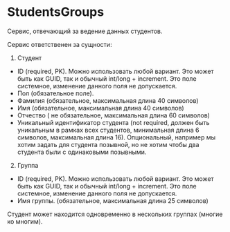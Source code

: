 # StudentsGroups
Сервис, отвечающий за ведение данных студентов.

Сервис ответственен за сущности:
1. Студент
* ID (required, PK). Можно использовать любой вариант. Это может быть как GUID, так и обычный int/long + increment. Это поле системное, изменение данного поля не допускается.
* Пол (обязательное поле).
* Фамилия (обязательное, максимальная длина 40 символов)
* Имя (обязательное, максимальная длина 40 символов)
* Отчество ( не обязательное, максимальная длина 60 символов)
* Уникальный идентификатор студента (not required, должен быть уникальным в рамках всех студентов, минимальная длина 6 символов, максимальная длина 16). Опциональный, например мы хотим задать для студента позывной, но не хотим чтобы два студента были с одинаковыми позывными.
2. Группа
* ID (required, PK). Можно использовать любой вариант. Это может быть как GUID, так и обычный int/long + increment. Это поле системное, изменение данного поля не допускается.
* Имя группы. (обязательное, максимальная длина 25 символов)

Студент может находится одновременно в нескольких группах (многие ко многим).
